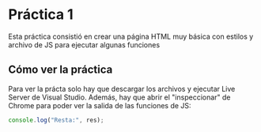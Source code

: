 # Práctica 1

Esta práctica consistió en crear una página HTML muy básica con estilos y archivo de JS para ejecutar algunas funciones

## Cómo ver la práctica

Para ver la prácta solo hay que descargar los archivos y ejecutar Live Server de Visual Studio. Además, hay que abrir el "inspeccionar" de Chrome para poder ver la salida de las funciones de JS:

```js
console.log("Resta:", res);
```
